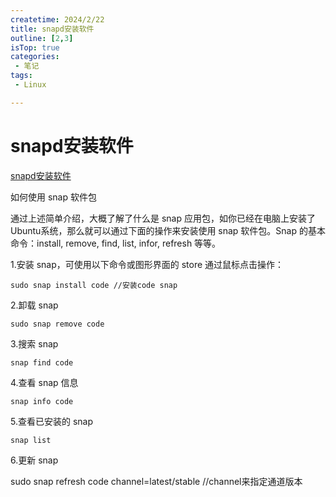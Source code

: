 ```yaml
---
createtime: 2024/2/22
title: snapd安装软件
outline: [2,3]
isTop: true
categories:
 - 笔记
tags:
 - Linux

---
```

# snapd安装软件

[snapd安装软件](https://zhuanlan.zhihu.com/p/639665168)

如何使用 snap 软件包

通过上述简单介绍，大概了解了什么是 snap 应用包，如你已经在电脑上安装了Ubuntu系统，那么就可以通过下面的操作来安装使用 snap 软件包。Snap 的基本命令：install, remove, find, list, infor, refresh 等等。

1.安装 snap，可使用以下命令或图形界面的 store 通过鼠标点击操作：

```
sudo snap install code //安装code snap
```

2.卸载 snap

```
sudo snap remove code
```


3.搜索 snap

```
snap find code
```


4.查看 snap 信息

```
snap info code
```

5.查看已安装的 snap

```
snap list
```

6.更新 snap

sudo snap refresh code channel=latest/stable //channel来指定通道版本

